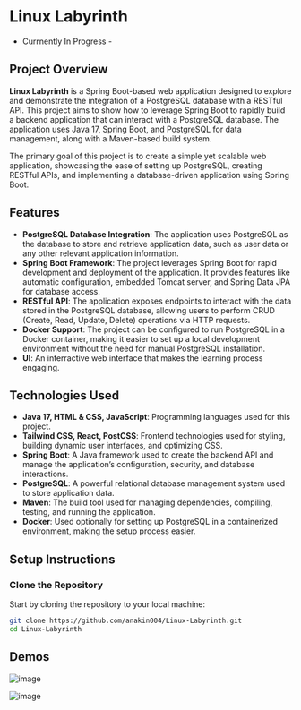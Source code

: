 # Linux Labyrinth
- Currnently In Progress -
## Project Overview
**Linux Labyrinth** is a Spring Boot-based web application designed to explore and demonstrate the integration of a PostgreSQL database with a RESTful API. This project aims to show how to leverage Spring Boot to rapidly build a backend application that can interact with a PostgreSQL database. The application uses Java 17, Spring Boot, and PostgreSQL for data management, along with a Maven-based build system.

The primary goal of this project is to create a simple yet scalable web application, showcasing the ease of setting up PostgreSQL, creating RESTful APIs, and implementing a database-driven application using Spring Boot.

## Features
- **PostgreSQL Database Integration**: The application uses PostgreSQL as the database to store and retrieve application data, such as user data or any other relevant application information.
- **Spring Boot Framework**: The project leverages Spring Boot for rapid development and deployment of the application. It provides features like automatic configuration, embedded Tomcat server, and Spring Data JPA for database access.
- **RESTful API**: The application exposes endpoints to interact with the data stored in the PostgreSQL database, allowing users to perform CRUD (Create, Read, Update, Delete) operations via HTTP requests.
- **Docker Support**: The project can be configured to run PostgreSQL in a Docker container, making it easier to set up a local development environment without the need for manual PostgreSQL installation.
- **UI**: An interractive web interface that makes the learning process engaging.

## Technologies Used
- **Java 17, HTML & CSS, JavaScript**: Programming languages used for this project.
- **Tailwind CSS, React, PostCSS**: Frontend technologies used for styling, building dynamic user interfaces, and optimizing CSS.
- **Spring Boot**: A Java framework used to create the backend API and manage the application’s configuration, security, and database interactions.
- **PostgreSQL**: A powerful relational database management system used to store application data.
- **Maven**: The build tool used for managing dependencies, compiling, testing, and running the application.
- **Docker**: Used optionally for setting up PostgreSQL in a containerized environment, making the setup process easier.


## Setup Instructions

### Clone the Repository
Start by cloning the repository to your local machine:
```bash
git clone https://github.com/anakin004/Linux-Labyrinth.git
cd Linux-Labyrinth
```


## Demos 

![image](https://github.com/user-attachments/assets/6b10b8c8-38ed-407e-8008-4801dc57a209)


![image](https://github.com/user-attachments/assets/d3786715-5b05-47d1-9e73-e14bfbf444f4)

